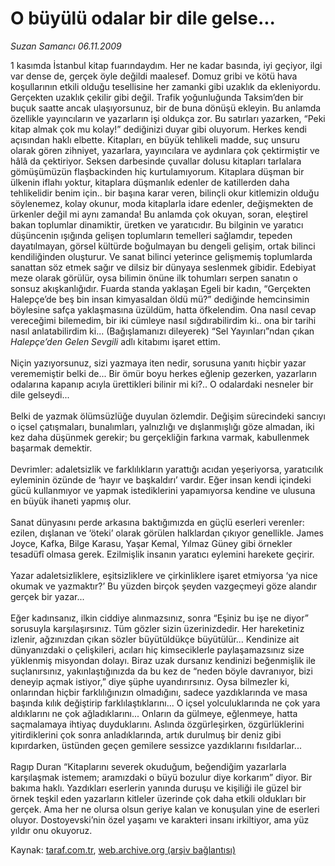 # O büyülü odalar bir dile gelse...

*Suzan Samancı 06.11.2009*

<div class="yazi">1 kasımda İstanbul kitap fuarındaydım. Her ne kadar basında, iyi geçiyor, ilgi var dense de, gerçek öyle değildi maalesef. Domuz gribi ve kötü hava koşullarının etkili olduğu tesellisine her zamanki gibi uzaklık da ekleniyordu. Gerçekten uzaklık çekilir gibi değil. Trafik yoğunluğunda Taksim’den bir buçuk saatte ancak ulaşıyorsunuz, bir de buna dönüşü ekleyin. Bu anlamda özellikle yayıncıların ve yazarların işi oldukça zor. Bu satırları yazarken, “Peki kitap almak çok mu kolay!” dediğinizi duyar gibi oluyorum. Herkes kendi açısından haklı elbette. Kitapları, en büyük tehlikeli madde, suç unsuru olarak gören zihniyet, yazarlara, yayıncılara ve aydınlara çok çektirmiştir ve hâlâ da çektiriyor. Seksen darbesinde çuvallar dolusu kitapları tarlalara gömüşümüzün flaşbackinden hiç kurtulamıyorum. Kitaplara düşman bir ülkenin iflahı yoktur, kitaplara düşmanlık edenler de katillerden daha tehlikelidir benim için.. bir başına karar veren, bilinçli okur kitlemizin olduğu söylenemez, kolay okunur, moda kitaplarla idare edenler, değişmekten de ürkenler değil mi aynı zamanda! Bu anlamda çok okuyan, soran, eleştirel bakan toplumlar dinamiktir, üretken ve yaratıcıdır. Bu bilginin ve yaratıcı düşüncenin ışığında gelişen toplumların temelleri sağlamdır, tepeden dayatılmayan, görsel kültürde boğulmayan bu dengeli gelişim, ortak bilinci kendiliğinden oluşturur. Ve sanat bilinci yeterince gelişmemiş toplumlarda sanattan söz etmek sağır ve dilsiz bir dünyaya seslenmek gibidir. Edebiyat meze olarak görülür, oysa bilimin önüne ilk tohumları serpen sanatın o sonsuz akışkanlığıdır. Fuarda standa yaklaşan Egeli bir kadın, “Gerçekten Halepçe’de beş bin insan kimyasaldan öldü mü?” dediğinde hemcinsimin böylesine safça yaklaşmasına üzüldüm, hatta öfkelendim. Ona nasıl cevap vereceğimi bilemedim, bir iki cümleye nasıl sığdırabilirdim ki.. ona bir tarihi nasıl anlatabilirdim ki... (Bağışlamanızı dileyerek) “Sel Yayınları”ndan çıkan <i>Halepçe’den Gelen Sevgili</i> adlı kitabımı işaret ettim. <br/><br/>Niçin yazıyorsunuz, sizi yazmaya iten nedir, sorusuna yanıtı hiçbir yazar verememiştir belki de... Bir ömür boyu herkes eğlenip gezerken, yazarların odalarına kapanıp acıyla ürettikleri bilinir mi ki?.. O odalardaki nesneler bir dile gelseydi... <br/><br/>Belki de yazmak ölümsüzlüğe duyulan özlemdir. Değişim sürecindeki sancıyı o içsel çatışmaları, bunalımları, yalnızlığı ve dışlanmışlığı göze almadan, iki kez daha düşünmek gerekir; bu gerçekliğin farkına varmak, kabullenmek başarmak demektir. <br/><br/>Devrimler: adaletsizlik ve farklılıkların yarattığı acıdan yeşeriyorsa, yaratıcılık eyleminin özünde de ‘hayır ve başkaldırı’ vardır. Eğer insan kendi içindeki gücü kullanmıyor ve yapmak istediklerini yapamıyorsa kendine ve ulusuna en büyük ihaneti yapmış olur. <br/><br/>Sanat dünyasını perde arkasına baktığımızda en güçlü eserleri verenler: ezilen, dışlanan ve ‘öteki’ olarak görülen halklardan çıkıyor genellikle. James Joyce, Kafka, Bilge Karasu, Yaşar Kemal, Yılmaz Güney gibi örnekler tesadüfî olmasa gerek. Ezilmişlik insanın yaratıcı eylemini harekete geçirir. <br/><br/>Yazar adaletsizliklere, eşitsizliklere ve çirkinliklere işaret etmiyorsa ‘ya nice okumak ve yazmaktır?’ Bu yüzden birçok şeyden vazgeçmeyi göze alandır gerçek bir yazar... <br/><br/>Eğer kadınsanız, ilkin ciddiye alınmazsınız, sonra “Eşiniz bu işe ne diyor” sorusuyla karşılaşırsınız. Tüm gözler sizin üzerinizdedir. Her hareketiniz izlenir, ağzınızdan çıkan sözler büyütüldükçe büyütülür... Kendinize ait dünyanızdaki o çelişkileri, acıları hiç kimseciklerle paylaşamazsınız size yüklenmiş misyondan dolayı. Biraz uzak dursanız kendinizi beğenmişlik ile suçlanırsınız, yakınlaştığınızda da bu kez de “neden böyle davranıyor, bizi deneyip açmak istiyor,” diye şüphe uyandırırsınız. Oysa bilmezler ki, onlarından hiçbir farklılığınızın olmadığını, sadece yazdıklarında ve masa başında kılık değiştirip farklılaştıklarını... O içsel yolculuklarında ne çok yara aldıklarını ne çok ağladıklarını... Onların da gülmeye, eğlenmeye, hatta saçmalamaya ihtiyaç duyduklarını. Aslında özgürleşirken, özgürlüklerini yitirdiklerini çok sonra anladıklarında, artık durulmuş bir deniz gibi kıpırdarken, üstünden geçen gemilere sessizce yazdıklarını fısıldarlar... <br/><br/>Ragıp Duran “Kitaplarını severek okuduğum, beğendiğim yazarlarla karşılaşmak istemem; aramızdaki o büyü bozulur diye korkarım” diyor. Bir bakıma haklı. Yazdıkları eserlerin yanında duruşu ve kişiliği ile güzel bir örnek teşkil eden yazarların kitleler üzerinde çok daha etkili oldukları bir gerçek. Ama her ne olursa olsun geriye kalan ve konuşulan yine de eserleri oluyor. Dostoyevski’nin özel yaşamı ve karakteri insanı irkiltiyor, ama yüz yıldır onu okuyoruz.
              </div>

Kaynak: [taraf.com.tr](http://taraf.com.tr:80/makale/8336.htm), [web.archive.org (arşiv bağlantısı)](http://web.archive.org/web/20100323054034/http://taraf.com.tr:80/makale/8336.htm)
